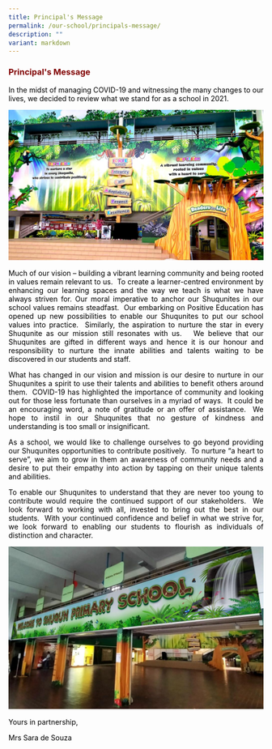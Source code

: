 ```yaml
---
title: Principal's Message
permalink: /our-school/principals-message/
description: ""
variant: markdown
---
```

<h3 style="text-align: justify;"><strong><span style="color: #800000;">Principal's Message</span></strong></h3>
<p style="text-align: justify;"><span style="color: #000000;">In the midst of managing COVID-19 and witnessing the many changes to our lives, we decided to review what we stand for as a school in 2021.</span></p>

![](/images/FEATURE-WALL-@-CONCOURSE_VISUAL-2-1024x604.jpg)
<p style="text-align: justify;"><span style="color: #000000;">Much of our vision – building a vibrant learning community and being rooted in values remain relevant to us.&nbsp; To create a learner-centred environment by enhancing our learning spaces and the way we teach is what we have always striven for. Our moral imperative to anchor our Shuqunites in our school values remains steadfast.&nbsp; Our embarking on Positive Education has opened up new possibilities to enable our Shuqunites to put our school values into practice.&nbsp; Similarly, the aspiration to nurture the star in every Shuqunite as our mission still resonates with us.&nbsp;&nbsp; We believe that our Shuqunites are gifted in different ways and hence it is our honour and responsibility to nurture the innate abilities and talents waiting to be discovered in our students and staff.</span></p>
<p style="text-align: justify;"><span style="color: #000000;">What has changed in our vision and mission is our desire to nurture in our Shuqunites a spirit to use their talents and abilities to benefit others around them.&nbsp; COVID-19 has highlighted the importance of community and looking out for those less fortunate than ourselves in a myriad of ways.&nbsp; It could be an encouraging word, a note of gratitude or an offer of assistance.&nbsp; We hope to instil in our Shuqunites that no gesture of kindness and understanding is too small or insignificant.</span></p>
<p style="text-align: justify;"><span style="color: #000000;">As a school, we would like to challenge ourselves to go beyond providing our Shuqunites opportunities to contribute positively.&nbsp; To nurture “a heart to serve”, we aim to grow in them an awareness of community needs and a desire to put their empathy into action by tapping on their unique talents and abilities.</span></p>
<p style="text-align: justify;"><span style="color: #000000;">To enable our Shuqunites to understand that they are never too young to contribute would require the continued support of our stakeholders.&nbsp; We look forward to working with all, invested to bring out the best in our students.&nbsp; With your continued confidence and belief in what we strive for, we look forward to enabling our students to flourish as individuals of distinction and character.</span></p>

![](/images/0002-1024x652.jpg)
<p style="text-align: justify;"><span style="color: #000000;">Yours in partnership,</span></p>
<p style="text-align: justify;"><span style="color: #000000;">Mrs Sara de Souza</span></p>